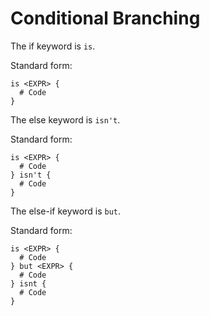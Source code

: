 # Conditional Branching

The if keyword is `is`.

Standard form:

```redditlang
is <EXPR> {
  # Code
}
```

The else keyword is `isn't`.

Standard form:

```redditlang
is <EXPR> {
  # Code
} isn't {
  # Code
}
```

The else-if keyword is `but`.

Standard form:

```redditlang
is <EXPR> {
  # Code
} but <EXPR> {
  # Code
} isnt {
  # Code
}
```
